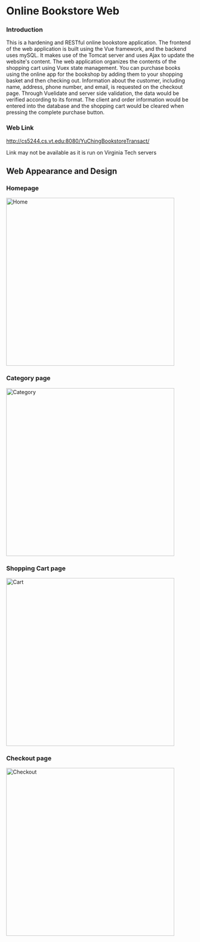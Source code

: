 # Online Bookstore Web
### Introduction
This is a hardening and RESTful online bookstore application. 
The frontend of the web application is built using the Vue framework, and the backend uses mySQL. 
It makes use of the Tomcat server and uses Ajax to update the website's content. 
The web application organizes the contents of the shopping cart using Vuex state management. 
You can purchase books using the online app for the bookshop by adding them to your shopping basket and then checking out. 
Information about the customer, including name, address, phone number, and email, is requested on the checkout page. 
Through Vuelidate and server side validation, the data would be verified according to its format. 
The client and order information would be entered into the database and the shopping cart would be cleared when pressing the complete purchase button.

### Web Link
http://cs5244.cs.vt.edu:8080/YuChingBookstoreTransact/

Link may not be available as it is run on Virginia Tech servers

## Web Appearance and Design
### Homepage
<img width="450" alt="Home" src="https://user-images.githubusercontent.com/39873770/206364480-bb21dfc3-d8bd-4010-a2d0-cd2a88fa1e69.png">

### Category page
<img width="450" alt="Category" src="https://user-images.githubusercontent.com/39873770/206368168-8ea2cd33-dea6-4d46-a3cc-d8335fe89215.png">

### Shopping Cart page
<img width="450" alt="Cart" src="https://user-images.githubusercontent.com/39873770/206369823-5ab5b50d-ad6a-4250-857f-86d3f17f9ae2.png">

### Checkout page
<img width="450" alt="Checkout" src="https://user-images.githubusercontent.com/39873770/206610655-31b58dba-6d73-420c-95d7-f21cdcb73847.png">
